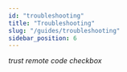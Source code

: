 ```yaml
---
id: "troubleshooting"
title: "Troubleshooting"
slug: "/guides/troubleshooting"
sidebar_position: 6
---
```


_trust remote code checkbox_
